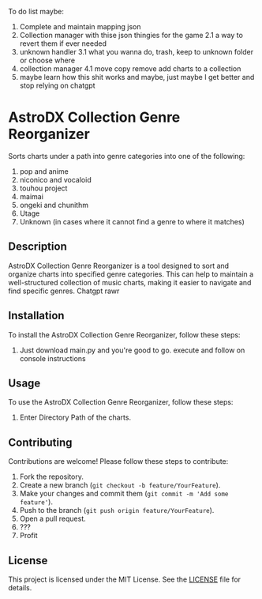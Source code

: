 To do list maybe:
1. Complete and maintain mapping json
2. Collection manager with thise json thingies for the game
2.1 a way to revert them if ever needed
3. unknown handler
3.1 what you wanna do, trash, keep to unknown folder or choose where
4. collection manager
4.1 move copy remove add charts to a collection 
5. maybe learn how this shit works and maybe, just maybe I get better and stop relying on chatgpt

# AstroDX Collection Genre Reorganizer

Sorts charts under a path into genre categories into one of the following:

1. pop and anime
2. niconico and vocaloid
3. touhou project
4. maimai
5. ongeki and chunithm
6. Utage
7. Unknown (in cases where it cannot find a genre to where it matches)

## Description

AstroDX Collection Genre Reorganizer is a tool designed to sort and organize charts into specified genre categories. This can help to maintain a well-structured collection of music charts, making it easier to navigate and find specific genres. Chatgpt rawr

## Installation

To install the AstroDX Collection Genre Reorganizer, follow these steps:

1. Just download main.py and you're good to go. execute and follow on console instructions 

## Usage

To use the AstroDX Collection Genre Reorganizer, follow these steps:

1. Enter Directory Path of the charts. 

## Contributing

Contributions are welcome! Please follow these steps to contribute:

1. Fork the repository.
2. Create a new branch (`git checkout -b feature/YourFeature`).
3. Make your changes and commit them (`git commit -m 'Add some feature'`).
4. Push to the branch (`git push origin feature/YourFeature`).
5. Open a pull request.
6. ???
7. Profit

## License

This project is licensed under the MIT License. See the [LICENSE](LICENSE) file for details.
